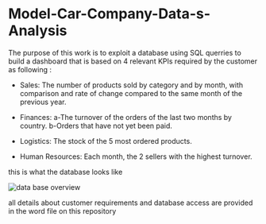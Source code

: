 # Model-Car-Company-Data-s-Analysis

The purpose of this work is to exploit a database using SQL querries to build a dashboard that is based on 4 relevant KPIs required by the customer as following :

-	Sales: The number of products sold by category and by month, with comparison and rate of change compared to the same month of the previous year.

-	Finances: a-The turnover of the orders of the last two months by country. 
              b-Orders that have not yet been paid.

-	Logistics: The stock of the 5 most ordered products.

-	Human Resources: Each month, the 2 sellers with the highest turnover.

this is what the database looks like 

![data base overview](https://user-images.githubusercontent.com/79851971/168607542-28b51f65-3625-4255-85ee-4e5e075e7d43.jpg)

all details about customer requirements and database access are provided in the word file on this repository 
